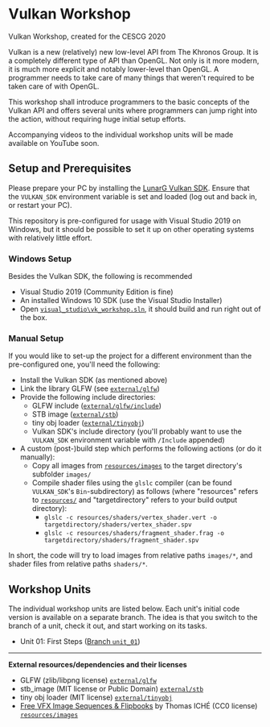 # Vulkan Workshop

Vulkan Workshop, created for the CESCG 2020

Vulkan is a new (relatively) new low-level API from The Khronos Group. It is a completely different type of API than OpenGL. Not only is it more modern, it is much more explicit and notably lower-level than OpenGL. A programmer needs to take care of many things that weren't required to be taken care of with OpenGL. 

This workshop shall introduce programmers to the basic concepts of the Vulkan API and offers several units where programmers can jump right into the action, without requiring huge initial setup efforts.

Accompanying videos to the individual workshop units will be made available on YouTube soon.

## Setup and Prerequisites

Please prepare your PC by installing the [LunarG Vulkan SDK](https://vulkan.lunarg.com/sdk/home). Ensure that the `VULKAN_SDK` environment variable is set and loaded (log out and back in, or restart your PC).

This repository is pre-configured for usage with Visual Studio 2019 on Windows, but it should be possible to set it up on other operating systems with relatively little effort. 

### Windows Setup 

Besides the Vulkan SDK, the following is recommended
* Visual Studio 2019 (Community Edition is fine)
* An installed Windows 10 SDK (use the Visual Studio Installer)
* Open [`visual_studio\vk_workshop.sln`](visual_studio), it should build and run right out of the box.

### Manual Setup

If you would like to set-up the project for a different environment than the pre-configured one, you'll need the following:
* Install the Vulkan SDK (as mentioned above)
* Link the library GLFW (see [`external/glfw`](external/glfw))
* Provide the following include directories:
  * GLFW include ([`external/glfw/include`](external/glfw/include))
  * STB image ([`external/stb`](external/stb))
  * tiny obj loader ([`external/tinyobj`](external/tinyobj))
  * Vulkan SDK's include directory (you'll probably want to use the `VULKAN_SDK` environment variable with `/Include` appended)
* A custom (post-)build step which performs the following actions (or do it manually): 
  * Copy all images from [`resources/images`](resources/images) to the target directory's subfolder `images/`
  * Compile shader files using the `glslc` compiler (can be found `VULKAN_SDK`'s `Bin`-subdirectory) as follows (where "resources" refers to [`resources/`](resources) and "targetdirectory" refers to your build output directory):
    * `glslc -c resources/shaders/vertex_shader.vert -o targetdirectory/shaders/vertex_shader.spv`
    * `glslc -c resources/shaders/fragment_shader.frag -o targetdirectory/shaders/fragment_shader.spv`
    
In short, the code will try to load images from relative paths `images/*`, and shader files from relative paths `shaders/*`.
    
## Workshop Units

The individual workshop units are listed below. Each unit's initial code version is available on a separate branch. The idea is that you switch to the branch of a unit, check it out, and start working on its tasks.
* Unit 01: First Steps ([Branch `unit_01`](https://github.com/cg-tuwien/VulkanWorkshop/tree/unit_01))

---

**External resources/dependencies and their licenses**
* GLFW (zlib/libpng license) [`external/glfw`](external/glfw)
* stb_image (MIT license or Public Domain) [`external/stb`](external/stb)
* tiny obj loader (MIT license) [`external/tinyobj`](external/tinyobj)
* [Free VFX Image Sequences & Flipbooks](https://blogs.unity3d.com/pt/2016/11/28/free-vfx-image-sequences-flipbooks) by Thomas ICHÉ (CC0 license) [`resources/images`](resources/images)
